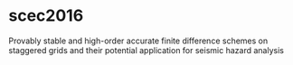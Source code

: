 # scec2016
Provably stable and high-order accurate finite difference schemes on staggered grids and their potential application for seismic hazard analysis
